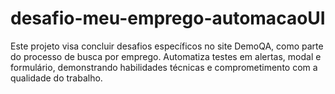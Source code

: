 # desafio-meu-emprego-automacaoUI
Este projeto visa concluir desafios específicos no site DemoQA, como parte do processo de busca por emprego. Automatiza testes em alertas, modal e formulário, demonstrando habilidades técnicas e comprometimento com a qualidade do trabalho.
